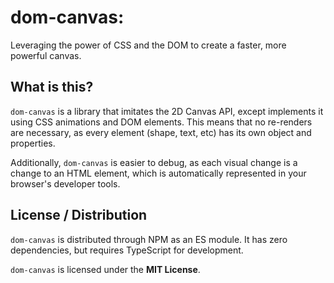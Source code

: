 # dom-canvas:

Leveraging the power of CSS and the DOM to create a faster, more powerful canvas.

## What is this?

`dom-canvas` is a library that imitates the 2D Canvas API, except implements it using CSS animations and DOM elements. This means that no re-renders are necessary, as every element (shape, text, etc) has its own object and properties.

Additionally, `dom-canvas` is easier to debug, as each visual change is a change to an HTML element, which is automatically represented in your browser's developer tools.

## License / Distribution

`dom-canvas` is distributed through NPM as an ES module. It has zero dependencies, but requires TypeScript for development.

`dom-canvas` is licensed under the **MIT License**.